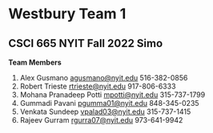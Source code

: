 # Westbury Team 1 
## CSCI 665 NYIT Fall 2022 Simo


**Team Members** <br>
 1. Alex Gusmano	agusmano@nyit.edu	516-382-0856<br>
 2. Robert Trieste	rtrieste@nyit.edu	917-806-6333<br>
 3. Mohana Pranadeep Potti	mpotti@nyit.edu	315-737-1799<br>
 4. Gummadi Pavani	pgumma01@nyit.edu	848-345-0235<br>
 5. Venkata Sundeep	vpalad03@nyit.edu	315-737-1415<br>
 6. Rajeev Gurram	rgurra07@nyit.edu	973-641-9942<br>

